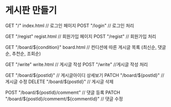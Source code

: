 게시판 만들기
=============

<!-- 메인페이지 -->
GET "/" index.html  // 로그인 페이지
POST "/login" // 로그인 처리

<!-- 회원가입 -->
GET "/regist" regist.html // 회원가입 페이지
POST "/regist" // 회원가입 처리

<!-- 게시글 목록 -->
GET "/board/${condition}" board.html // 컨디션에 따른 게시글 목록 (최신순, 댓글순, 추천순, 조회순)

<!-- 글쓰기 -->
GET "/write" write.html // 게시글 작성
POST "/write" //게시글 작성 처리

<!-- 게시글 상세 -->
GET "/board/${postId}" // 게시글아이디 상세보기
PATCH "/board/${postId}" // 게시글 수정
DELETE "/board/${postId}" // 게시글 삭제
<!-- 게시글 댓글 -->
POST "/board/${postId}/commemt" // 댓글 등록
PATCH "/board/${postId}/commemt/${commentId}" // 댓글 수정



